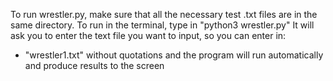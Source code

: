 To run wrestler.py, make sure that all the necessary test .txt files are in the same directory.
To run in the terminal, type in "python3 wrestler.py"
It will ask you to enter the text file you want to input, so you can enter in:
- "wrestler1.txt" without quotations and the program will run automatically and produce results to the screen
